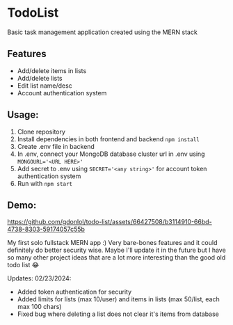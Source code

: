 # TodoList
Basic task management application created using the MERN stack

## Features
- Add/delete items in lists
- Add/delete lists
- Edit list name/desc
- Account authentication system

## Usage:
1. Clone repository
2. Install dependencies in both frontend and backend `npm install`
3. Create .env file in backend
4. In .env, connect your MongoDB database cluster url in .env using `MONGOURL='<URL HERE>'`
5. Add secret to .env using `SECRET='<any string>'` for account token authentication system
6. Run with `npm start`

## Demo:
https://github.com/gdonlol/todo-list/assets/66427508/b3114910-66bd-4738-8303-59174057c55b

My first solo fullstack MERN app :)
Very bare-bones features and it could definitely do better security wise. Maybe I'll update it in the future but I have so many other project ideas that are a lot more interesting than the good old todo list 😂

Updates:
02/23/2024:
- Added token authentication for security
- Added limits for lists (max 10/user) and items in lists (max 50/list, each max 100 chars)
- Fixed bug where deleting a list does not clear it's items from database
